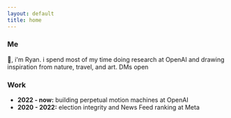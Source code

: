 ```yaml
---
layout: default
title: home
---
```


### Me

👋, i'm Ryan. i spend most of my time doing research at OpenAI and drawing inspiration from nature, travel, and art. DMs open

### Work

- **2022 - now:** building perpetual motion machines at OpenAI
- **2020 - 2022:** election integrity and News Feed ranking at Meta
